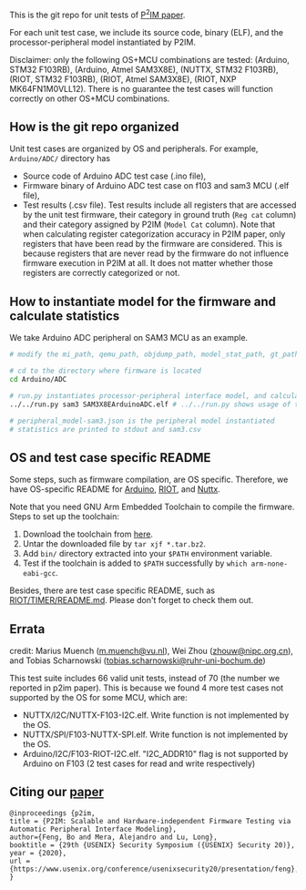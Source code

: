 This is the git repo for unit tests of [P<sup>2</sup>IM paper](https://www.usenix.org/conference/usenixsecurity20/presentation/feng).

For each unit test case, we include its source code, binary (ELF), and the processor-peripheral model instantiated by P2IM.

Disclaimer: only the following OS+MCU combinations are tested: (Arduino, STM32 F103RB), (Arduino, Atmel SAM3X8E), (NUTTX, STM32 F103RB), (RIOT, STM32 F103RB), (RIOT, Atmel SAM3X8E), (RIOT, NXP MK64FN1M0VLL12). 
There is no guarantee the test cases will function correctly on other OS+MCU combinations.


## How is the git repo organized
Unit test cases are organized by OS and peripherals. 
For example, `Arduino/ADC/` directory has
* Source code of Arduino ADC test case (.ino file),
* Firmware binary of Arduino ADC test case on f103 and sam3 MCU (.elf file),
* Test results (.csv file). Test results include all registers that are accessed by the unit test firmware, their category in ground truth (`Reg cat` column) and their category assigned by P2IM (`Model Cat` column). Note that when calculating register categorization accuracy in P2IM paper, only registers that have been read by the firmware are considered. This is because registers that are never read by the firmware do not influence firmware execution in P2IM at all. It does not matter whether those registers are correctly categorized or not.


## How to instantiate model for the firmware and calculate statistics
We take Arduino ADC peripheral on SAM3 MCU as an example.
```bash
# modify the mi_path, qemu_path, objdump_path, model_stat_path, gt_path in <repo_path>/run.py

# cd to the directory where firmware is located
cd Arduino/ADC

# run.py instantiates processor-peripheral interface model, and calculates statistics
../../run.py sam3 SAM3X8EArduinoADC.elf # ../../run.py shows usage of the script

# peripheral_model-sam3.json is the peripheral model instantiated
# statistics are printed to stdout and sam3.csv
```


## OS and test case specific README
Some steps, such as firmware compilation, are OS specific.
Therefore, we have OS-specific README for [Arduino](Arduino/README.md), [RIOT](RIOT/README.md), and [Nuttx](NUTTX/README.md).

Note that you need GNU Arm Embedded Toolchain to compile the firmware.
Steps to set up the toolchain:
1. Download the toolchain from [here](https://developer.arm.com/tools-and-software/open-source-software/developer-tools/gnu-toolchain/gnu-rm/downloads).
2. Untar the downloaded file by `tar xjf *.tar.bz2`.
3. Add `bin/` directory extracted into your `$PATH` environment variable.
4. Test if the toolchain is added to `$PATH` successfully by `which arm-none-eabi-gcc`.

Besides, there are test case specific README, such as [RIOT/TIMER/README.md](RIOT/TIMER/README.md). Please don't forget to check them out.


## Errata
credit: Marius Muench (m.muench@vu.nl), Wei Zhou (zhouw@nipc.org.cn), and Tobias Scharnowski (tobias.scharnowski@ruhr-uni-bochum.de)

This test suite includes 66 valid unit tests, instead of 70 (the number we reported in p2im paper).
This is because we found 4 more test cases not supported by the OS for some MCU, which are:
- NUTTX/I2C/NUTTX-F103-I2C.elf. Write function is not implemented by the OS.
- NUTTX/SPI/F103-NUTTX-SPI.elf. Write function is not implemented by the OS.
- Arduino/I2C/F103-RIOT-I2C.elf. "I2C_ADDR10" flag is not supported by Arduino on F103 (2 test cases for read and write respectively)


## Citing our [paper](https://www.usenix.org/conference/usenixsecurity20/presentation/feng)
```
@inproceedings {p2im,
title = {P2IM: Scalable and Hardware-independent Firmware Testing via Automatic Peripheral Interface Modeling},
author={Feng, Bo and Mera, Alejandro and Lu, Long},
booktitle = {29th {USENIX} Security Symposium ({USENIX} Security 20)},
year = {2020},
url = {https://www.usenix.org/conference/usenixsecurity20/presentation/feng},
}
```

